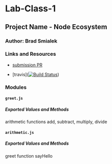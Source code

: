 # Lab-Class-1

## Project Name - Node Ecosystem

### Author: Brad Smialek

### Links and Resources
* [submission PR](https://github.com/brad-smialek-401-advanced-javascript/lab-class-1/pull/1)

* [travis]([![Build Status](https://www.travis-ci.com/brad-smialek-401-advanced-javascript/lab-class-1.svg?branch=master)](https://www.travis-ci.com/brad-smialek-401-advanced-javascript/lab-class-1))



### Modules
#### `greet.js`

##### Exported Values and Methods
arithmetic functions add, subtract, multiply, divide


#### `arithmetic.js`
##### Exported Values and Methods
greet function sayHello
